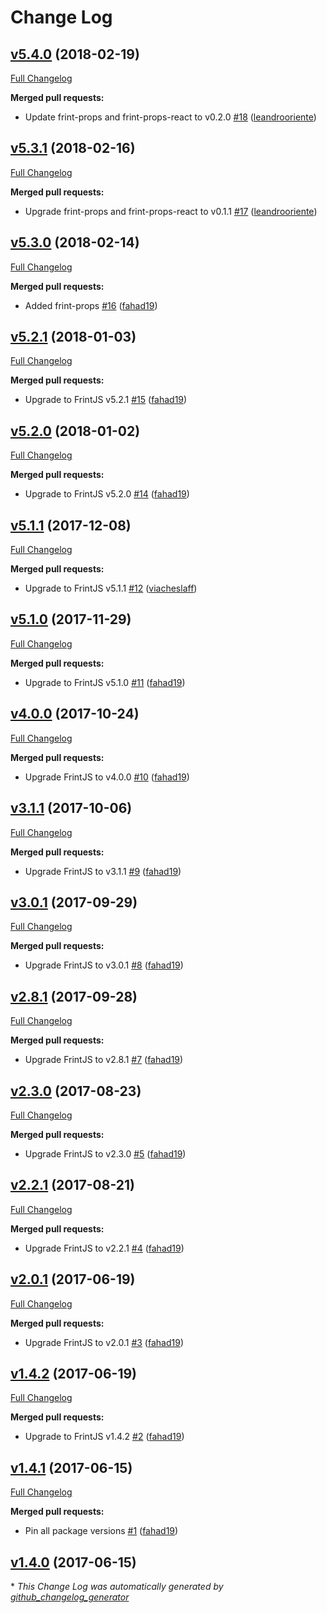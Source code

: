 # Change Log

## [v5.4.0](https://github.com/Travix-International/frint-preset-travix/tree/v5.4.0) (2018-02-19)
[Full Changelog](https://github.com/Travix-International/frint-preset-travix/compare/v5.3.1...v5.4.0)

**Merged pull requests:**

- Update frint-props and frint-props-react to v0.2.0 [\#18](https://github.com/Travix-International/frint-preset-travix/pull/18) ([leandrooriente](https://github.com/leandrooriente))

## [v5.3.1](https://github.com/Travix-International/frint-preset-travix/tree/v5.3.1) (2018-02-16)
[Full Changelog](https://github.com/Travix-International/frint-preset-travix/compare/v5.3.0...v5.3.1)

**Merged pull requests:**

- Upgrade frint-props and frint-props-react to v0.1.1 [\#17](https://github.com/Travix-International/frint-preset-travix/pull/17) ([leandrooriente](https://github.com/leandrooriente))

## [v5.3.0](https://github.com/Travix-International/frint-preset-travix/tree/v5.3.0) (2018-02-14)
[Full Changelog](https://github.com/Travix-International/frint-preset-travix/compare/v5.2.1...v5.3.0)

**Merged pull requests:**

- Added frint-props [\#16](https://github.com/Travix-International/frint-preset-travix/pull/16) ([fahad19](https://github.com/fahad19))

## [v5.2.1](https://github.com/Travix-International/frint-preset-travix/tree/v5.2.1) (2018-01-03)
[Full Changelog](https://github.com/Travix-International/frint-preset-travix/compare/v5.2.0...v5.2.1)

**Merged pull requests:**

- Upgrade to FrintJS v5.2.1 [\#15](https://github.com/Travix-International/frint-preset-travix/pull/15) ([fahad19](https://github.com/fahad19))

## [v5.2.0](https://github.com/Travix-International/frint-preset-travix/tree/v5.2.0) (2018-01-02)
[Full Changelog](https://github.com/Travix-International/frint-preset-travix/compare/v5.1.1...v5.2.0)

**Merged pull requests:**

- Upgrade to FrintJS v5.2.0 [\#14](https://github.com/Travix-International/frint-preset-travix/pull/12) ([fahad19](https://github.com/fahad19))

## [v5.1.1](https://github.com/Travix-International/frint-preset-travix/tree/v5.1.1) (2017-12-08)
[Full Changelog](https://github.com/Travix-International/frint-preset-travix/compare/v5.1.0...v5.1.1)

**Merged pull requests:**

- Upgrade to FrintJS v5.1.1 [\#12](https://github.com/Travix-International/frint-preset-travix/pull/12) ([viacheslaff](https://github.com/viacheslaff))

## [v5.1.0](https://github.com/Travix-International/frint-preset-travix/tree/v5.1.0) (2017-11-29)
[Full Changelog](https://github.com/Travix-International/frint-preset-travix/compare/v4.0.0...v5.1.0)

**Merged pull requests:**

- Upgrade to FrintJS v5.1.0 [\#11](https://github.com/Travix-International/frint-preset-travix/pull/11) ([fahad19](https://github.com/fahad19))

## [v4.0.0](https://github.com/Travix-International/frint-preset-travix/tree/v4.0.0) (2017-10-24)
[Full Changelog](https://github.com/Travix-International/frint-preset-travix/compare/v3.1.1...v4.0.0)

**Merged pull requests:**

- Upgrade FrintJS to v4.0.0 [\#10](https://github.com/Travix-International/frint-preset-travix/pull/10) ([fahad19](https://github.com/fahad19))

## [v3.1.1](https://github.com/Travix-International/frint-preset-travix/tree/v3.1.1) (2017-10-06)
[Full Changelog](https://github.com/Travix-International/frint-preset-travix/compare/v3.0.1...v3.1.1)

**Merged pull requests:**

- Upgrade FrintJS to v3.1.1 [\#9](https://github.com/Travix-International/frint-preset-travix/pull/9) ([fahad19](https://github.com/fahad19))

## [v3.0.1](https://github.com/Travix-International/frint-preset-travix/tree/v3.0.1) (2017-09-29)
[Full Changelog](https://github.com/Travix-International/frint-preset-travix/compare/v2.8.1...v3.0.1)

**Merged pull requests:**

- Upgrade FrintJS to v3.0.1 [\#8](https://github.com/Travix-International/frint-preset-travix/pull/8) ([fahad19](https://github.com/fahad19))

## [v2.8.1](https://github.com/Travix-International/frint-preset-travix/tree/v2.8.1) (2017-09-28)
[Full Changelog](https://github.com/Travix-International/frint-preset-travix/compare/v2.3.0...v2.8.1)

**Merged pull requests:**

- Upgrade FrintJS to v2.8.1 [\#7](https://github.com/Travix-International/frint-preset-travix/pull/7) ([fahad19](https://github.com/fahad19))

## [v2.3.0](https://github.com/Travix-International/frint-preset-travix/tree/v2.3.0) (2017-08-23)
[Full Changelog](https://github.com/Travix-International/frint-preset-travix/compare/v2.2.1...v2.3.0)

**Merged pull requests:**

- Upgrade FrintJS to v2.3.0 [\#5](https://github.com/Travix-International/frint-preset-travix/pull/5) ([fahad19](https://github.com/fahad19))

## [v2.2.1](https://github.com/Travix-International/frint-preset-travix/tree/v2.2.1) (2017-08-21)
[Full Changelog](https://github.com/Travix-International/frint-preset-travix/compare/v2.0.1...v2.2.1)

**Merged pull requests:**

- Upgrade FrintJS to v2.2.1 [\#4](https://github.com/Travix-International/frint-preset-travix/pull/4) ([fahad19](https://github.com/fahad19))

## [v2.0.1](https://github.com/Travix-International/frint-preset-travix/tree/v2.0.1) (2017-06-19)
[Full Changelog](https://github.com/Travix-International/frint-preset-travix/compare/v1.4.2...v2.0.1)

**Merged pull requests:**

- Upgrade FrintJS to v2.0.1 [\#3](https://github.com/Travix-International/frint-preset-travix/pull/3) ([fahad19](https://github.com/fahad19))

## [v1.4.2](https://github.com/Travix-International/frint-preset-travix/tree/v1.4.2) (2017-06-19)
[Full Changelog](https://github.com/Travix-International/frint-preset-travix/compare/v1.4.1...v1.4.2)

**Merged pull requests:**

- Upgrade to FrintJS v1.4.2 [\#2](https://github.com/Travix-International/frint-preset-travix/pull/2) ([fahad19](https://github.com/fahad19))

## [v1.4.1](https://github.com/Travix-International/frint-preset-travix/tree/v1.4.1) (2017-06-15)
[Full Changelog](https://github.com/Travix-International/frint-preset-travix/compare/v1.4.0...v1.4.1)

**Merged pull requests:**

- Pin all package versions [\#1](https://github.com/Travix-International/frint-preset-travix/pull/1) ([fahad19](https://github.com/fahad19))

## [v1.4.0](https://github.com/Travix-International/frint-preset-travix/tree/v1.4.0) (2017-06-15)


\* *This Change Log was automatically generated by [github_changelog_generator](https://github.com/skywinder/Github-Changelog-Generator)*

